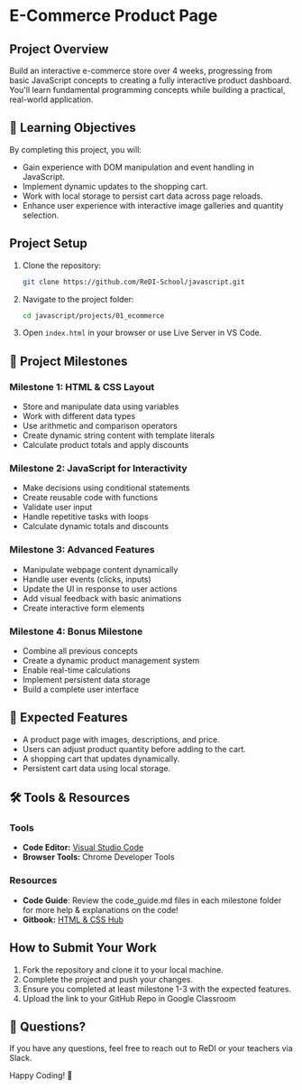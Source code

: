 # E-Commerce Product Page

## Project Overview
Build an interactive e-commerce store over 4 weeks, progressing from basic JavaScript concepts to creating a fully interactive product dashboard. You'll learn fundamental programming concepts while building a practical, real-world application.

## 🎯 Learning Objectives
By completing this project, you will:
- Gain experience with DOM manipulation and event handling in JavaScript.
- Implement dynamic updates to the shopping cart.
- Work with local storage to persist cart data across page reloads.
- Enhance user experience with interactive image galleries and quantity selection.

## Project Setup
1. Clone the repository:
   ```sh
   git clone https://github.com/ReDI-School/javascript.git
   ```
2. Navigate to the project folder:
   ```sh
   cd javascript/projects/01_ecommerce
   ```
3. Open `index.html` in your browser or use Live Server in VS Code.

## 📅 Project Milestones

### Milestone 1: HTML & CSS Layout
- Store and manipulate data using variables
- Work with different data types
- Use arithmetic and comparison operators
- Create dynamic string content with template literals
- Calculate product totals and apply discounts


### Milestone 2: JavaScript for Interactivity
- Make decisions using conditional statements
- Create reusable code with functions
- Validate user input
- Handle repetitive tasks with loops
- Calculate dynamic totals and discounts

### Milestone 3: Advanced Features
- Manipulate webpage content dynamically
- Handle user events (clicks, inputs)
- Update the UI in response to user actions
- Add visual feedback with basic animations
- Create interactive form elements

### Milestone 4: Bonus Milestone
- Combine all previous concepts
- Create a dynamic product management system
- Enable real-time calculations
- Implement persistent data storage
- Build a complete user interface

## 🌟 Expected Features
- A product page with images, descriptions, and price.
- Users can adjust product quantity before adding to the cart.
- A shopping cart that updates dynamically.
- Persistent cart data using local storage.

## 🛠️ Tools & Resources

### Tools
- **Code Editor:** [Visual Studio Code](https://code.visualstudio.com/)
- **Browser Tools:** Chrome Developer Tools

### Resources
- **Code Guide**: Review the code_guide.md files in each milestone folder for more help & explanations on the code! 
- **Gitbook:** [HTML & CSS Hub]()

## How to Submit Your Work
1. Fork the repository and clone it to your local machine.
2. Complete the project and push your changes.
3. Ensure you completed at least milestone 1-3 with the expected features.
4. Upload the link to your GitHub Repo in Google Classroom


## 💬 Questions?

If you have any questions, feel free to reach out to ReDI or your teachers via Slack.

Happy Coding! 🚀

